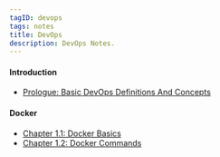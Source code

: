 ```yaml
---
tagID: devops
tags: notes
title: DevOps
description: DevOps Notes.
---
```


#### Introduction

* [Prologue: Basic DevOps Definitions And Concepts](0.0-DevOpsBasics)

#### Docker

* [Chapter 1.1: Docker Basics](1.1-DockerBasics)
* [Chapter 1.2: Docker Commands](1.2-DockerCommands)
